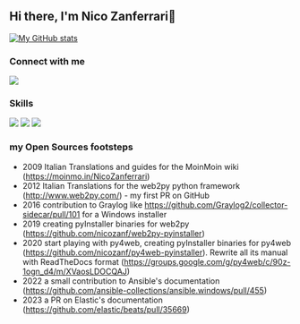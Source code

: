 ## Hi there, I'm Nico Zanferrari👋 

[![My GitHub stats](https://github-readme-stats.vercel.app/api?username=nicozanf&show_icons=true)](https://github.com/anuraghazra/github-readme-stats)

### Connect with me 

[<img src="https://img.shields.io/badge/gmail-D14836?&style=for-the-badge&logo=gmail&logoColor=white"/>][gmail]

### Skills

<img src="https://img.shields.io/badge/python-%233776AB.svg?&style=for-the-badge&logo=python&logoColor=white" />

<img src="https://img.shields.io/badge/ubuntu-E95420?logo=ubuntu&logoColor=white&style=for-the-badgee" />

<img src="https://img.shields.io/badge/windows-0078D6?logo=windows&logoColor=white&style=for-the-badge" />


[gmail]: mailto:nicozanf@gmail.com

### my Open Sources footsteps ###

- 2009 Italian Translations and guides for the MoinMoin wiki (https://moinmo.in/NicoZanferrari)
- 2012 Italian Translations for the web2py python framework (http://www.web2py.com/) - my first PR on GitHub
- 2016 contribution to Graylog like https://github.com/Graylog2/collector-sidecar/pull/101 for a Windows installer
- 2019 creating pyInstaller binaries for web2py (https://github.com/nicozanf/web2py-pyinstaller)
- 2020 start playing with py4web, creating pyInstaller binaries for py4web (https://github.com/nicozanf/py4web-pyinstaller). Rewrite all its manual with ReadTheDocs format (https://groups.google.com/g/py4web/c/90z-1ogn_d4/m/XVaosLDOCQAJ)
- 2022  a small contribution to Ansible's documentation (https://github.com/ansible-collections/ansible.windows/pull/455)
- 2023 a PR on Elastic's documentation (https://github.com/elastic/beats/pull/35669)
